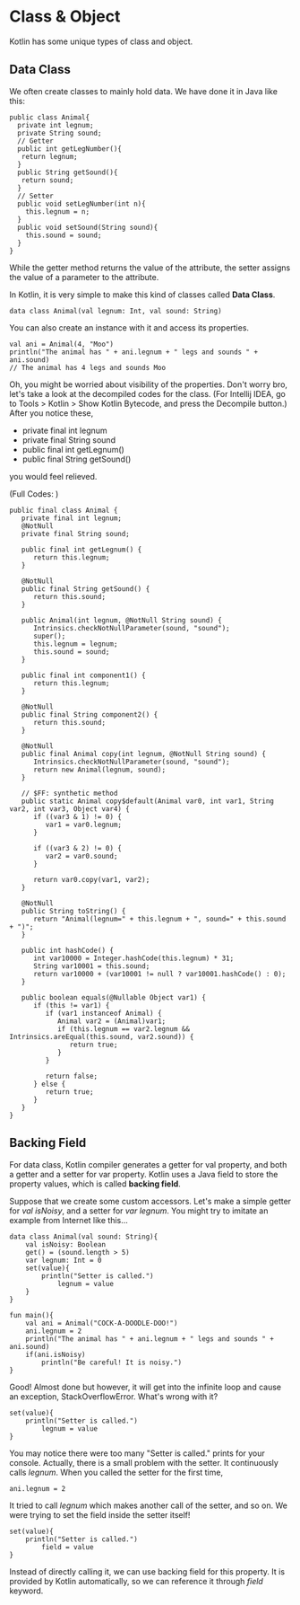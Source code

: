 # Class & Object
Kotlin has some unique types of class and object.

## Data Class
We often create classes to mainly hold data. We have done it in Java like this:

    public class Animal{
      private int legnum;
      private String sound;
      // Getter
      public int getLegNumber(){
       return legnum;
      }
      public String getSound(){
       return sound;
      }
      // Setter
      public void setLegNumber(int n){
        this.legnum = n;
      }
      public void setSound(String sound){
        this.sound = sound;
      }
    }

While the getter method returns the value of the attribute, the setter assigns the value of a parameter to the attribute.

In Kotlin, it is very simple to make this kind of classes called **Data Class**.

    data class Animal(val legnum: Int, val sound: String)
    
You can also create an instance with it and access its properties.

    val ani = Animal(4, "Moo")
    println("The animal has " + ani.legnum + " legs and sounds " + ani.sound)
    // The animal has 4 legs and sounds Moo
    
Oh, you might be worried about visibility of the properties. Don't worry bro, let's take a look at the decompiled codes for the class. (For Intellij IDEA, go to Tools > Kotlin > Show Kotlin Bytecode, and press the Decompile button.) After you notice these,

  * private final int legnum
  * private final String sound
  * public final int getLegnum()
  * public final String getSound()

you would feel relieved.

(Full Codes: )

    public final class Animal {
       private final int legnum;
       @NotNull
       private final String sound;

       public final int getLegnum() {
          return this.legnum;
       }

       @NotNull
       public final String getSound() {
          return this.sound;
       }

       public Animal(int legnum, @NotNull String sound) {
          Intrinsics.checkNotNullParameter(sound, "sound");
          super();
          this.legnum = legnum;
          this.sound = sound;
       }

       public final int component1() {
          return this.legnum;
       }

       @NotNull
       public final String component2() {
          return this.sound;
       }

       @NotNull
       public final Animal copy(int legnum, @NotNull String sound) {
          Intrinsics.checkNotNullParameter(sound, "sound");
          return new Animal(legnum, sound);
       }

       // $FF: synthetic method
       public static Animal copy$default(Animal var0, int var1, String var2, int var3, Object var4) {
          if ((var3 & 1) != 0) {
             var1 = var0.legnum;
          }

          if ((var3 & 2) != 0) {
             var2 = var0.sound;
          }

          return var0.copy(var1, var2);
       }

       @NotNull
       public String toString() {
          return "Animal(legnum=" + this.legnum + ", sound=" + this.sound + ")";
       }

       public int hashCode() {
          int var10000 = Integer.hashCode(this.legnum) * 31;
          String var10001 = this.sound;
          return var10000 + (var10001 != null ? var10001.hashCode() : 0);
       }

       public boolean equals(@Nullable Object var1) {
          if (this != var1) {
             if (var1 instanceof Animal) {
                Animal var2 = (Animal)var1;
                if (this.legnum == var2.legnum && Intrinsics.areEqual(this.sound, var2.sound)) {
                   return true;
                }
             }

             return false;
          } else {
             return true;
          }
       }
    }

## Backing Field
For data class, Kotlin compiler generates a getter for val property, and both a getter and a setter for var property. Kotlin uses a Java field to store the property values, which is called **backing field**.

Suppose that we create some custom accessors. Let's make a simple getter for *val isNoisy*, and a setter for *var legnum*. You might try to imitate an example from Internet like this...

    data class Animal(val sound: String){
        val isNoisy: Boolean
        get() = (sound.length > 5)
        var legnum: Int = 0
        set(value){
            println("Setter is called.")
                legnum = value
        }
    }

    fun main(){
        val ani = Animal("COCK-A-DOODLE-DOO!")
        ani.legnum = 2
        println("The animal has " + ani.legnum + " legs and sounds " + ani.sound)
        if(ani.isNoisy)
            println("Be careful! It is noisy.")
    }

Good! Almost done but however, it will get into the infinite loop and cause an exception, StackOverflowError. What's wrong with it?

    set(value){
        println("Setter is called.")
            legnum = value
    }
    
You may notice there were too many "Setter is called." prints for your console. Actually, there is a small problem with the setter. It continuously calls *legnum*. When you called the setter for the first time,

    ani.legnum = 2
    
It tried to call *legnum* which makes another call of the setter, and so on. We were trying to set the field inside the setter itself!

    set(value){
        println("Setter is called.")
            field = value
    }
    
Instead of directly calling it, we can use backing field for this property. It is provided by Kotlin automatically, so we can reference it through *field* keyword.
